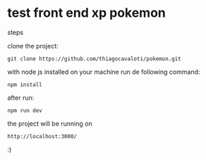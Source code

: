 # test front end xp pokemon

steps

clone the project:

`git clone https://github.com/thiagocavaloti/pokemon.git`

with node js installed on your machine run de following command:

`npm install`

after run:

`npm run dev`

the project will be running on 

`http://localhost:3000/`

:)